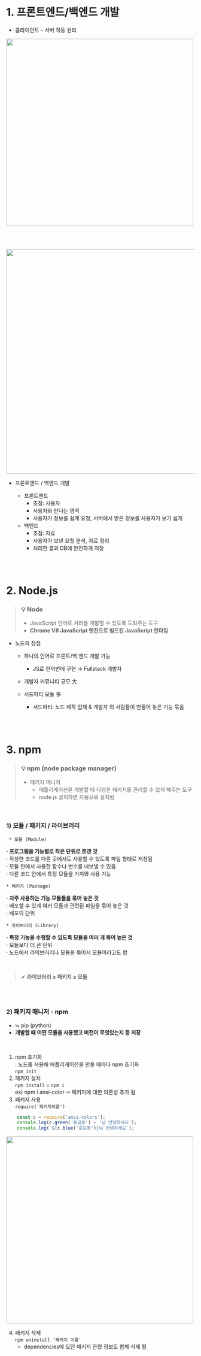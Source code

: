 # 1. 프론트엔드/백엔드 개발

- 클라이언트 - 서버 작동 원리
<img src="https://velog.velcdn.com/images/seizethedai/post/588db92c-1307-4a82-8d98-9c085b5fffbd/image.png" width=500px>

<br><br>

<img src="https://velog.velcdn.com/images/seizethedai/post/b6b33371-6c13-43a8-955b-ba591edc6e73/image.png" width=600px>

- 프론트엔드 / 백엔드 개발

    - 프론트엔드
    	- 초점: 사용자
       - 사용자와 만나는 영역
       - 사용자가 정보를 쉽게 요청, 서버에서 받은 정보를 사용자가 보기 쉽게
   - 백엔드
        - 초점: 자료
        - 사용자가 보낸 요청 분석, 자료 정리
        - 처리한 결과 DB에 안전하게 저장


<br>
<br>


# 2. Node.js
>### 💡 **Node**
> - JavaScript 언어로 서러블 개발할 수 있도록 도와주는 도구
> - **Chrome V8 JavaScript 엔진으로 빌드된 JavaScript 런타임**

- 노드의 장점
    - 하나의 언어로 프론트/백 엔드 개발 가능
        - JS로 한꺼번에 구현 → Fullstack 개발자
        
    - 개발자 커뮤니티 규모 大
    
    - 서드파티 모듈 多
        - 서드파티: 노드 제작 업체 & 개발자 외 사람들이 만들어 놓은 기능 묶음
 

<br>
<br>

# 3. npm
>### 💡 **npm** (node package manager)
> - 패키지 매니저
> 	- 애플리케이션을 개발할 때 다양한 패키지를 관리할 수 있게 해주는 도구
>	- node.js 설치하면 자동으로 설치됨
<br>

### 1) 모듈 / 패키지 / 라이브러리

` * 모듈 (Module)`

**· 프로그램을 기능별로 작은 단위로 쪼갠 것** <br>
· 작성한 코드를 다른 곳에서도 사용할 수 있도록 파일 형태로 저장됨 <br>
· 모듈 안에서 사용한 함수나 변수를 내보낼 수 있음 <br>
· 다른 코드 안에서 특정 모듈을 가져와 사용 가능 
<br>

`* 패키지 (Package)`

**· 자주 사용하는 기능 모듈들을 묶어 놓은 것** <br>
· 배포할 수 있게 여러 모듈과 관련된 파일을 묶어 놓은 것 <br>
· 배포의 단위
<br>

`* 라이브러리 (Library)`

**· 특정 기능을 수행할 수 있도록 모듈을 여러 개 묶어 높은 것** <br>
· 모듈보다 더 큰 단위 <br>
· 노드에서 라이브러리나 모듈을 묶어서 모듈이라고도 함

<br>

> ✔ **라이브러리 ≥ 패키지 ≥ 모듈**

<br>
<br>
 

### 2) 패키지 매니저 - npm

  
- ≒ pip (python)
- **개발할 때 어떤 모듈을 사용했고 버전이 무엇있는지 등 저장**

<br>

1. npm 초기화 <br>
	: 노드를 사용해 애플리케이션을 만들 때마다 npm 초기화 <br>
    `npm init`<br>    
2. 패키지 설치 <br>
	`npm install` = `npm i` <br>
    ex) npm i ansi-color ⇨ 패키지에 대한 의존성 추가 됨 <br>
3. 패키지 사용 <br>
	`require('패키지이름')`

```javascript
	const c = require('ansi-colors');
	console.log(c.green('홍길동') + '님 안녕하세요');
	console.log(`${c.blue('홍길동')}님 안녕하세요`);

```
<img src = "https://velog.velcdn.com/images/seizethedai/post/0b79c33e-5707-4923-b9f4-b5b2c78c92e1/image.png" width=500px>

<br>

4. 패키지 삭제 <br>
	`npm uninstall '패키지 이름'` <br>
    - dependencies에 있던 패키지 관련 정보도 함께 삭제 됨



    



